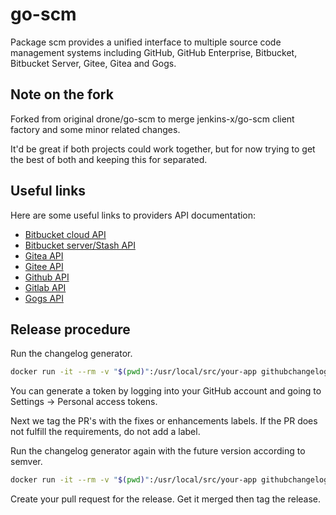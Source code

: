 # go-scm

Package scm provides a unified interface to multiple source code management systems including GitHub, GitHub Enterprise, Bitbucket, Bitbucket Server, Gitee, Gitea and Gogs.

## Note on the fork

Forked from original drone/go-scm to merge jenkins-x/go-scm client factory and some minor related changes. 

It'd be great if both projects could work together, but for now trying to get the best of both and keeping this for separated.


## Useful links

Here are some useful links to providers API documentation:

- [Bitbucket cloud API](https://developer.atlassian.com/cloud/bitbucket/rest/intro/)
- [Bitbucket server/Stash API](https://docs.atlassian.com/bitbucket-server/rest/5.16.0/bitbucket-rest.html)
- [Gitea API](https://gitea.com/api/swagger/#/)
- [Gitee API](https://gitee.com/api/swagger/#/)
- [Github API](https://docs.github.com/en/rest/reference)
- [Gitlab API](https://docs.gitlab.com/ee/api/api_resources.html)
- [Gogs API](https://github.com/gogs/docs-api)

## Release procedure

Run the changelog generator.

```BASH
docker run -it --rm -v "$(pwd)":/usr/local/src/your-app githubchangeloggenerator/github-changelog-generator -u ocraviotto -p go-scm -t <secret github token>
```

You can generate a token by logging into your GitHub account and going to Settings -> Personal access tokens.

Next we tag the PR's with the fixes or enhancements labels. If the PR does not fulfill the requirements, do not add a label.

Run the changelog generator again with the future version according to semver.

```BASH
docker run -it --rm -v "$(pwd)":/usr/local/src/your-app githubchangeloggenerator/github-changelog-generator -u ocraviotto -p go-scm -t <secret token> --future-release v1.15.2
```

Create your pull request for the release. Get it merged then tag the release.
